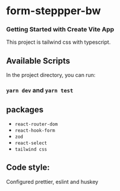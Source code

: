 # form-steppper-bw

### Getting Started with Create Vite App

This project is tailwind css with typescript. 


## Available Scripts

In the project directory, you can run:

### `yarn dev` and `yarn test`

## packages
- `react-router-dom`
- `react-hook-form`
- `zod`
- `react-select`
- `tailwind css`

## Code style:

Configured prettier, eslint and huskey


